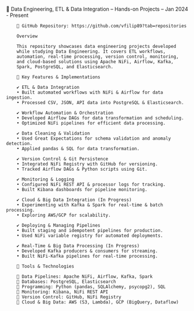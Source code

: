 
🚀 Data Engineering, ETL & Data Integration – Hands-on Projects –
Jan 2024 - Present

        📌 GitHub Repository: https://github.com/vfilip89?tab=repositories

        Overview

        This repository showcases data engineering projects developed 
        while studying Data Engineering. It covers ETL workflows, 
        automation, real-time processing, version control, monitoring, 
        and cloud-based solutions using Apache NiFi, Airflow, Kafka, 
        Spark, PostgreSQL, and Elasticsearch.

        🔹 Key Features & Implementations

        ✔ ETL & Data Integration
        • Built automated workflows with NiFi & Airflow for data ingestion.
        • Processed CSV, JSON, API data into PostgreSQL & Elasticsearch.

        ✔ Workflow Automation & Orchestration
        • Developed Airflow DAGs for data transformation and scheduling.
        • Optimized NiFi pipelines for efficient data processing.

        ✔ Data Cleaning & Validation
        • Used Great Expectations for schema validation and anomaly detection.
        • Applied pandas & SQL for data transformation.

        ✔ Version Control & Git Persistence
        • Integrated NiFi Registry with GitHub for versioning.
        • Tracked Airflow DAGs & Python scripts using Git.

        ✔ Monitoring & Logging
        • Configured NiFi REST API & processor logs for tracking.
        • Built Kibana dashboards for pipeline monitoring.

        ✔ Cloud & Big Data Integration (In Progress)
        • Experimenting with Kafka & Spark for real-time & batch processing.
        • Exploring AWS/GCP for scalability.

        ✔ Deploying & Managing Pipelines
        • Built staging and idempotent pipelines for production.
        • Used NiFi variable registry for automated deployments.

        ✔ Real-Time & Big Data Processing (In Progress)
        • Developed Kafka producers & consumers for streaming.
        • Built NiFi-Kafka pipelines for real-time processing.

        🔹 Tools & Technologies

        🔸 Data Pipelines: Apache NiFi, Airflow, Kafka, Spark
        🔸 Databases: PostgreSQL, Elasticsearch
        🔸 Programming: Python (pandas, SQLAlchemy, psycopg2), SQL
        🔸 Monitoring: Kibana, NiFi REST API
        🔸 Version Control: GitHub, NiFi Registry
        🔸 Cloud & Big Data: AWS (S3, Lambda), GCP (BigQuery, Dataflow)
